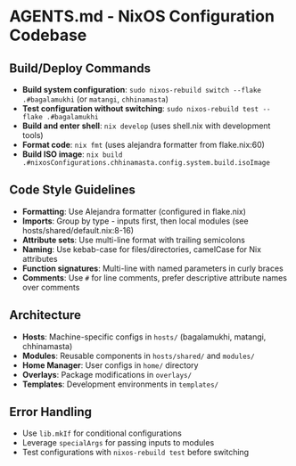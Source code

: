# AGENTS.md - NixOS Configuration Codebase

## Build/Deploy Commands
- **Build system configuration**: `sudo nixos-rebuild switch --flake .#bagalamukhi` (or `matangi`, `chhinamasta`)
- **Test configuration without switching**: `sudo nixos-rebuild test --flake .#bagalamukhi`
- **Build and enter shell**: `nix develop` (uses shell.nix with development tools)
- **Format code**: `nix fmt` (uses alejandra formatter from flake.nix:60)
- **Build ISO image**: `nix build .#nixosConfigurations.chhinamasta.config.system.build.isoImage`

## Code Style Guidelines
- **Formatting**: Use Alejandra formatter (configured in flake.nix)
- **Imports**: Group by type - inputs first, then local modules (see hosts/shared/default.nix:8-16)
- **Attribute sets**: Use multi-line format with trailing semicolons
- **Naming**: Use kebab-case for files/directories, camelCase for Nix attributes
- **Function signatures**: Multi-line with named parameters in curly braces
- **Comments**: Use `#` for line comments, prefer descriptive attribute names over comments

## Architecture
- **Hosts**: Machine-specific configs in `hosts/` (bagalamukhi, matangi, chhinamasta)
- **Modules**: Reusable components in `hosts/shared/` and `modules/`
- **Home Manager**: User configs in `home/` directory
- **Overlays**: Package modifications in `overlays/`
- **Templates**: Development environments in `templates/`

## Error Handling
- Use `lib.mkIf` for conditional configurations
- Leverage `specialArgs` for passing inputs to modules
- Test configurations with `nixos-rebuild test` before switching